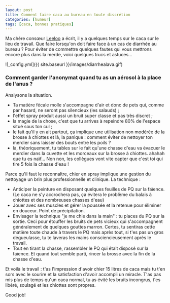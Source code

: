 ```yaml
---
layout: post
title: Comment faire caca au bureau en toute discrétion
categories: [humeur]
tags: [caca, bonnes pratiques]
---
```


Ma chère consœur [Leeloo](https://leeloorocks.com) a écrit, il y a quelques temps sur le caca sur le lieu de travail.
Que faire lorsqu'on doit faire face à un cas de diarrhée au bureau ? Pour éviter de commettre quelques fautes qui vous mettrons encore plus dans la merde, voici quelques trucs et astuces...

![_config.yml]({{ site.baseurl }}/images/diarrhealava.gif)

### Comment garder l'anonymat quand tu as un aérosol à la place de l'anus ?

Analysons la situation.

- Ta matière fécale molle s'accompagne d'air et donc de pets qui, comme par hasard, ne seront pas silencieux (les salauds) ;
- l'effet spray produit aussi un bruit super classe et pas très discret ;
- la magie de la chose, c'est que tu arrives à repeindre 80% de l'espace situé sous ton cul ;
- le fait qu'il y en ait partout, ça implique une utilisation non modérée de la brosse à chiottes et là, la panique : comment éviter de nettoyer ton merdier sans laisser des bouts entre les poils ?
- là, théoriquement, tu tables sur le fait qu'une chasse d'eau va évacuer le merdier dans la cuvette et les morceaux sur la brosse à chiottes. ahahah que tu es naïf... Non non, les collègues vont vite capter que c'est toi qui tire 5 fois la chasse d'eau !

Parce qu'il faut le reconnaître, chier en spray implique une gestion du nettoyage un brin plus professionnelle et clinique. La technique :

- Anticiper la peinture en disposant quelques feuilles de PQ sur la faïence. (Le caca ne s'y accrochera pas, ça évitera le problème du balais à chiottes et des nombreuses chasses d'eau)
- Jouer avec ses muscles et gérer la poussée et la retenue pour éliminer en douceur. Point de précipitation.
- Envisager la technique "je me chie dans la main" : tu places du PQ sur la sortie. Ceci pour étouffer les bruits de pets vicieux qui s'accompagnent généralement de quelques gouttes marron. Certes, tu sentiras cette matière toute chaude à travers le PQ mais après tout, si t'es pas un gros dégueulasse, tu te laveras les mains consciencieusement après le travail.
- Tout en tirant la chasse, rassembler le PQ qui était disposé sur la faïence. Et quand tout semble parti, rincer la brosse avec la fin de la chasse d'eau.

Et voilà le travail : t'as l'impression d'avoir chier 15 litres de caca mais tu t'en sors avec le sourire et la satisfaction d'avoir accompli un miracle. T'as pas mis plus de temps qu'un caca normal, tu as évité les bruits incongrus, t'es libéré, soulagé et les chiottes sont propres.

Good job!
